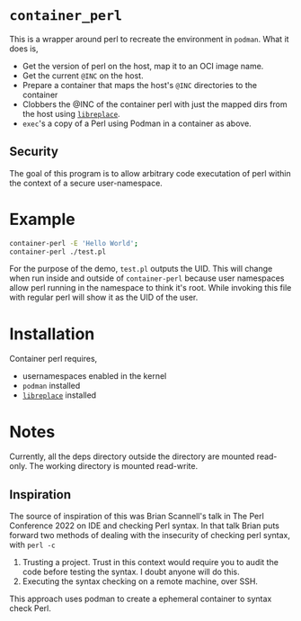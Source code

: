 `container_perl`
====

This is a wrapper around perl to recreate the environment in `podman`. What it
does is,

* Get the version of perl on the host, map it to an OCI image name.
* Get the current `@INC` on the host.
* Prepare a container that maps the host's `@INC` directories to the container
* Clobbers the @INC of the container perl with just the mapped dirs from the
	host using [`libreplace`](https://metacpan.org/pod/libreplace).
* `exec`'s a copy of a Perl using Podman in a container as above.

Security
---

The goal of this program is to allow arbitrary code executation of perl within
the context of a secure user-namespace.

Example
====

```sh
container-perl -E 'Hello World';
container-perl ./test.pl
```

For the purpose of the demo, `test.pl` outputs the UID. This will change when
run inside and outside of `container-perl` because user namespaces allow 
perl running in the namespace to think it's root. While invoking this file with
regular perl will show it as the UID of the user.

Installation
====

Container perl requires,

* usernamespaces enabled in the kernel
* `podman` installed
* [`libreplace`](https://github.com/EvanCarroll/perl5-libreplace) installed

Notes
====

Currently, all the deps directory outside the directory are mounted read-only.
The working directory is mounted read-write.

Inspiration
----

The source of inspiration of this was Brian Scannell's talk in The Perl
Conference 2022 on IDE and checking Perl syntax. In that talk Brian puts
forward two methods of dealing with the insecurity of checking perl syntax,
with `perl -c`

1. Trusting a project. Trust in this context would require you to audit the
	 code before testing the syntax. I doubt anyone will do this.
2. Executing the syntax checking on a remote machine, over SSH.

This approach uses podman to create a ephemeral container to syntax check Perl.
